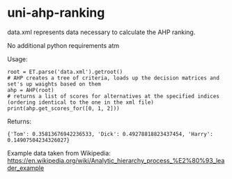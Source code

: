# uni-ahp-ranking

data.xml represents data necessary to calculate the AHP ranking.

No additional python requirements atm

Usage:
```
root = ET.parse('data.xml').getroot()
# AHP creates a tree of criteria, loads up the decision matrices and set's up waights based on them
ahp = AHP(root)
# returns a list of scores for alternatives at the specified indices (ordering identical to the one in the xml file)
print(ahp.get_scores_for([0, 1, 2]))
```

Returns:
```
{'Tom': 0.35813676942236533, 'Dick': 0.49278818823437454, 'Harry': 0.14907504234326027}
```

Example data taken from Wikipedia: https://en.wikipedia.org/wiki/Analytic_hierarchy_process_%E2%80%93_leader_example
